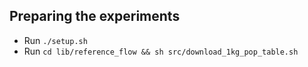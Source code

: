 ## Preparing the experiments

- Run ```./setup.sh```
- Run ```cd lib/reference_flow && sh src/download_1kg_pop_table.sh```
